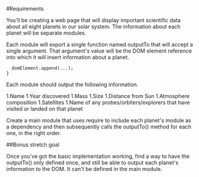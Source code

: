 #Requirements

You'll be creating a web page that will display important scientific data about all eight planets in our solar system. The information about each planet will be separate modules.

Each module will export a single function named outputTo that will accept a single argument. That argument's value will be the DOM element reference into which it will insert information about a planet.

```function outputTo(domElement) {
  domElement.append(...);
}
```
Each module should output the following information.

1.Name
1.Year discovered
1.Mass
1.Size
1.Distance from Sun
1.Atmosphere composition
1.Satellites
1.Name of any probes/orbiters/explorers that have visited or landed on that planet

Create a main module that uses require to include each planet's module as a dependency and then subsequently calls the outputTo() method for each one, in the right order.

##Bonus stretch goal

Once you've got the basic implementation working, find a way to have the outputTo() only defined once, and still be able to output each planet's information to the DOM. It can't be defined in the main module.
